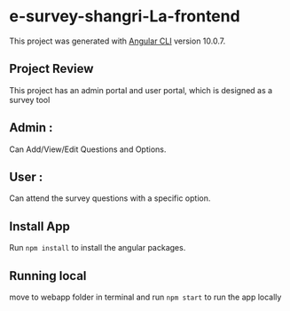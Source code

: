 # e-survey-shangri-La-frontend

This project was generated with [Angular CLI](https://github.com/angular/angular-cli) version 10.0.7.


## Project Review
This project has an admin portal and user portal, which is designed as a survey tool
## Admin :
Can Add/View/Edit Questions and Options.
## User :
Can attend the survey questions with a specific option.

## Install App

Run `npm install` to install the angular packages.
## Running local

move to webapp folder in terminal and run `npm start` to run the app locally
